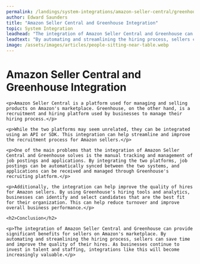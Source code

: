 ```yaml
---
permalink: /landings/system-integrations/amazon-seller-central/greenhouse
author: Edward Saunders
title: "Amazon Seller Central and Greenhouse Integration"
topic: System Integration
leadhead: "The integration of Amazon Seller Central and Greenhouse can provide significant benefits for sellers on Amazon's marketplace"
leadtext: "By automating and streamlining the hiring process, sellers can save time and improve the quality of their hires. As businesses continue to invest in talent and staffing, integrations like this will become increasingly valuable."
image: /assets/images/articles/people-sitting-near-table.webp
---
```

<div class="arttext">    <h1>Amazon Seller Central and Greenhouse Integration</h1>
    
    <p>Amazon Seller Central is a platform used for managing and selling products on Amazon's marketplace. Greenhouse, on the other hand, is a recruitment and hiring platform used by businesses to manage their hiring process.</p>
    
    <p>While the two platforms may seem unrelated, they can be integrated using an API or SDK. This integration can help streamline and improve the recruitment process for Amazon sellers.</p>
    
    <p>One of the main problems that the integration of Amazon Seller Central and Greenhouse solves is the manual tracking and management of job postings and applications. By integrating the two platforms, job postings can be automatically synced between the two systems, and applications can be received and managed through Greenhouse's recruiting platform.</p>
    
    <p>Additionally, the integration can help improve the quality of hires for Amazon sellers. By using Greenhouse's hiring tools and analytics, businesses can identify and select candidates that are the best fit for their organization. This can help reduce turnover and improve overall business performance.</p>
    
    <h2>Conclusion</h2>
    
    <p>The integration of Amazon Seller Central and Greenhouse can provide significant benefits for sellers on Amazon's marketplace. By automating and streamlining the hiring process, sellers can save time and improve the quality of their hires. As businesses continue to invest in talent and staffing, integrations like this will become increasingly valuable.</p>
</div>